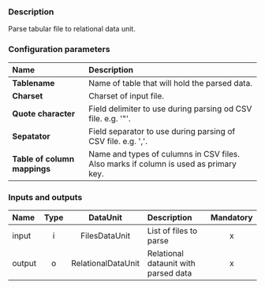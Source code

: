 ### Description

Parse tabular file to relational data unit.

### Configuration parameters

| Name | Description |
|:----|:----|
|**Tablename** |Name of table that will hold the parsed data. |
|**Charset** |Charset of input file. |
|**Quote character** |Field delimiter to use during parsing od CSV file. e.g. '"'. |
|**Sepatator** |Field separator to use during parsing of CSV file. e.g. ','. |
|**Table of column mappings** |Name and types of culumns in CSV files. Also marks if column is used as primary key. |

### Inputs and outputs

|Name |Type | DataUnit | Description | Mandatory |
|:--------|:------:|:------:|:-------------|:---------------------:|
|input|i|FilesDataUnit |List of files to parse|x|
|output|o|RelationalDataUnit|Relational dataunit with parsed data| x|
